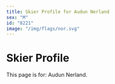 ```yaml
---
title: Skier Profile for Audun Nerland
sex: "M"
id: "8221"
image: "/img/flags/nor.svg" 
---
```


# Skier Profile

This page is for: Audun Nerland.
    
